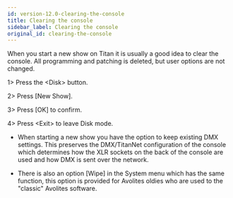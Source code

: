 ```yaml
---
id: version-12.0-clearing-the-console
title: Clearing the console
sidebar_label: Clearing the console
original_id: clearing-the-console
---
```


When you start a new show on Titan it is usually a good idea to clear
the console. All programming and patching is deleted, but user options
are not changed.

1\> Press the \<Disk\> button.

2\> Press \[New Show\].

3\> Press \[OK\] to confirm.

4\> Press \<Exit\> to leave Disk mode.

-   When starting a new show you have the option to keep existing DMX
    settings. This preserves the DMX/TitanNet configuration of the
    console which determines how the XLR sockets on the back of the
    console are used and how DMX is sent over the network.

-   There is also an option \[Wipe\] in the System menu which has the
    same function, this option is provided for Avolites oldies who are
    used to the "classic" Avolites software.


